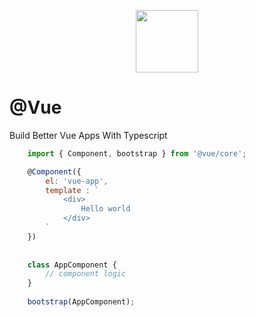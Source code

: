 <p align="center"><a href="http://vuejs.org" target="_blank"><img width="100"src="http://vuejs.org/images/logo.png"></a></p>

# @Vue
Build Better Vue Apps With Typescript
```javascript
    import { Component, bootstrap } from '@vue/core';

    @Component({
        el: 'vue-app',
        template : `
            <div>
                Hello world
            </div> 
        ` 
    })
    
    
    class AppComponent {
        // component logic
    }
    
    bootstrap(AppComponent);
    
```

